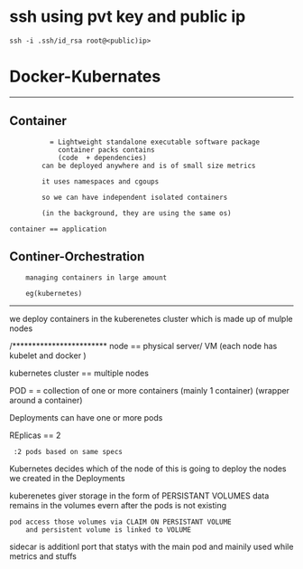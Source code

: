 # ssh using pvt key and public ip
```
ssh -i .ssh/id_rsa root@<public)ip>
```

# Docker-Kubernates
------------------------------
Container
----------
			  = Lightweight standalone executable software package
				container packs contains
				(code  + dependencies)
			can be deployed anywhere and is of small size metrics

			it uses namespaces and cgoups

			so we can have independent isolated containers

			(in the background, they are using the same os)

	container == application


Continer-Orchestration
----------------------
		managing containers in large amount

		eg(kubernetes)


***************************************************
we deploy containers in the kuberenetes cluster which is made up of mulple nodes


/************************
node  == physical server/ VM  (each node  has kubelet and docker )

kubernetes cluster == multiple nodes



POD = =  collection of one or more containers (mainly 1 container) (wrapper around a container)

Deployments can have one or more pods

REplicas == 2
	
	 :2 pods based on same specs

Kubernetes decides which of the node  of this is going to deploy the nodes we created in the Deployments


kuberenetes giver storage in the form of PERSISTANT VOLUMES
	data remains in the volumes evern after the pods is not existing


	pod access those volumes via CLAIM ON PERSISTANT VOLUME
		and persistent volume is linked to VOLUME



sidecar is additionl port that statys with the main pod and mainily used while metrics and stuffs



